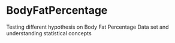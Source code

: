 # BodyFatPercentage
Testing different hypothesis on Body Fat Percentage Data set and understanding statistical concepts
